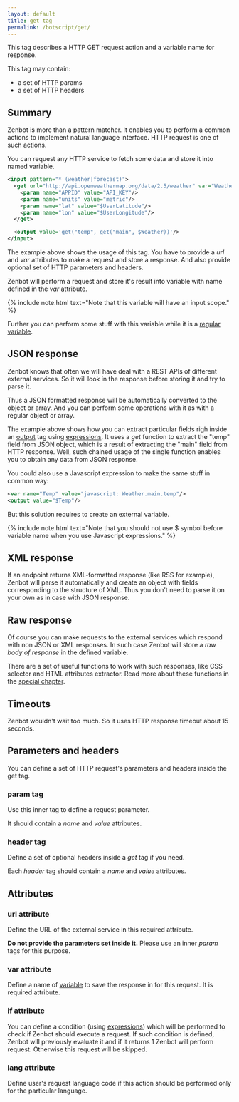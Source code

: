 ```yaml
---
layout: default
title: get tag
permalink: /botscript/get/
---
```


This tag describes a HTTP GET request action and a variable name for response.

This tag may contain:

- a set of HTTP params
- a set of HTTP headers

## Summary
Zenbot is more than a pattern matcher.
It enables you to perform a common actions to implement natural language interface.
HTTP request is one of such actions.

You can request any HTTP service to fetch some data and store it into named variable.

```xml
<input pattern="* (weather|forecast)">
  <get url="http://api.openweathermap.org/data/2.5/weather" var="Weather">
    <param name="APPID" value="API_KEY"/>
    <param name="units" value="metric"/>
    <param name="lat" value="$UserLatitude"/>
    <param name="lon" value="$UserLongitude"/>
  </get>

  <output value='get("temp", get("main", $Weather))'/>
</input>
```

The example above shows the usage of this tag.
You have to provide a _url_ and _var_ attributes to make a request and store a response.
And also provide optional set of HTTP parameters and headers.

Zenbot will perform a request and store it\'s result into variable with name defined in the _var_ attribute.

{% include note.html text="Note that this variable will have an input scope." %}

Further you can perform some stuff with this variable while it is a [regular variable](/botscript/var/).

## JSON response
Zenbot knows that often we will have deal with a REST APIs of different external services.
So it will look in the response before storing it and try to parse it.

Thus a JSON formatted response will be automatically converted to the object or array.
And you can perform some operations with it as with a regular object or array.

The example above shows how you can extract particular fields righ inside an [output](/botscript/output/) tag using [expressions](/expressions/).
It uses a _get_ function to extract the "temp" field from JSON object, which is a result of extracting the "main" field from HTTP response.
Well, such chained usage of the single function enables you to obtain any data from JSON response.

You could also use a Javascript expression to make the same stuff in common way:

```xml
<var name="Temp" value="javascript: Weather.main.temp"/>
<output value="$Temp"/>
```

But this solution requires to create an external variable.

{% include note.html text="Note that you should not use $ symbol before variable name when you use Javascript expressions." %}

## XML response
If an endpoint returns XML-formatted response (like RSS for example), Zenbot will parse it automatically and create an object with fields corresponding to the structure of XML.
Thus you don\'t need to parse it on your own as in case with JSON response.

## Raw response
Of course you can make requests to the external services which respond with non JSON or XML responses.
In such case Zenbot will store a _raw body of response_ in the defined variable.

There are a set of useful functions to work with such responses, like CSS selector and HTML attributes extractor.
Read more about these functions in the [special chapter](/expressions/).

## Timeouts
Zenbot wouldn\'t wait too much. So it uses HTTP response timeout about 15 seconds.

## Parameters and headers
You can define a set of HTTP request\'s parameters and headers inside the get tag.

### **param** tag
Use this inner tag to define a request parameter.

It should contain a _name_ and _value_ attributes.

### **header** tag
Define a set of optional headers inside a _get_ tag if you need.

Each _header_ tag should contain a _name_ and _value_ attributes.

## Attributes

### **url** attribute
Define the URL of the external service in this required attribute.

**Do not provide the parameters set inside it.** Please use an inner _param_ tags for this purpose.

### **var** attribute
Define a name of [variable](/botscript/var/) to save the response in for this request. It is required attribute.

### **if** attribute
You can define a condition (using [expressions](/vars/expressions/)) which will be performed to check if Zenbot should execute a request.
If such condition is defined, Zenbot will previously evaluate it and if it returns 1 Zenbot will perform request.
Otherwise this request will be skipped.

### **lang** attribute
Define user\'s request language code if this action should be performed only for the particular language.